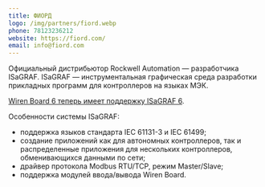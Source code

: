 ```yaml
---
title: ФИОРД
logo: /img/partners/fiord.webp
phone: 78123236212
website: https://fiord.com/
email: info@fiord.com
---
```


Официальный дистрибьютор Rockwell Automation — разработчика ISaGRAF. ISaGRAF — инструментальная графическая среда разработки прикладных программ для контроллеров на языках МЭК.

[Wiren Board 6 теперь имеет поддержку ISaGRAF 6](https://isagraf.ru/home/news/novosti/rossijskie-universalnye-modulnye-plk-novogo-pokoleniya-wiren-board-6-teper-mogut-rabotat-pod-upravleniem-isagraf-6).


Особенности системы ISaGRAF:
* поддержка языков стандарта IEC 61131-3 и IEC 61499;
* создание приложений как для автономных контроллеров, так и распределенные приложения для нескольких контроллеров, обменивающихся данными по сети;
* драйвер протокола Modbus RTU/TCP, режим Master/Slave;
* поддержка модулей ввода/вывода Wiren Board.
